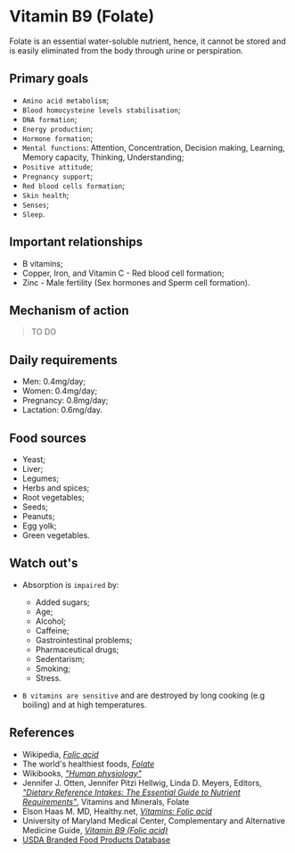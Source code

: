 # Vitamin B9 (Folate)
Folate is an essential water-soluble nutrient, hence, it cannot be stored and is easily eliminated from the body through urine or perspiration.

## Primary goals
- `Amino acid metabolism`;
- `Blood homocysteine levels stabilisation`;
- `DNA formation`;
- `Energy production`;
- `Hormone formation`;
- `Mental functions`: Attention, Concentration, Decision making, Learning, Memory capacity, Thinking, Understanding;
- `Positive attitude`;
- `Pregnancy support`;
- `Red blood cells formation`;
- `Skin health`;
- `Senses`;
- `Sleep`.

## Important relationships
- B vitamins;
- Copper, Iron, and Vitamin C - Red blood cell formation;
- Zinc - Male fertility (Sex hormones and Sperm cell formation).

## Mechanism of action
> TO DO

## Daily requirements
- Men: 0.4mg/day;
- Women: 0.4mg/day;
- Pregnancy: 0.8mg/day;
- Lactation: 0.6mg/day.

## Food sources
- Yeast;
- Liver;
- Legumes;
- Herbs and spices;
- Root vegetables;
- Seeds;
- Peanuts;
- Egg yolk;
- Green vegetables.

## Watch out's
- Absorption is `impaired` by:
    - Added sugars;
    - Age;
    - Alcohol;
    - Caffeine;
    - Gastrointestinal problems;
    - Pharmaceutical drugs;
    - Sedentarism;
    - Smoking;
    - Stress.

- `B vitamins are sensitive` and are destroyed by long cooking (e.g boiling) and at high temperatures.

## References
- Wikipedia, [_Folic acid_](https://en.wikipedia.org/wiki/Folic_acid)
- The world's healthiest foods, [_Folate_](http://www.whfoods.com/genpage.php?tname=nutrient&dbid=63)
- Wikibooks, [_"Human physiology"_](https://en.Wikibooks.org/wiki/Human_Physiology/Nutrition#Vitamins)
- Jennifer J. Otten, Jennifer Pitzi Hellwig, Linda D. Meyers, Editors, 
[_"Dietary Reference Intakes: The Essential Guide to Nutrient Requirements"_](https://www.amazon.com/Dietary-Reference-Intakes-Essential-Requirements/dp/0309157420), Vitamins and Minerals, Folate
- Elson Haas M. MD, Healthy.net, [_Vitamins: Folic acid_](http://www.healthy.net/Health/Article/Folic_Acid/2133/1)
- University of Maryland Medical Center, Complementary and Alternative Medicine Guide, [_Vitamin B9 (Folic acid)_](http://umm.edu/health/medical/altmed/supplement/vitamin-b9-folic-acid)
- [USDA Branded Food Products Database](https://ndb.nal.usda.gov/ndb/nutrients/report/nutrientsfrm?max=1000&offset=0&totCount=0&nutrient1=417&nutrient2=&nutrient3=&subset=0&sort=c&measureby=g)
